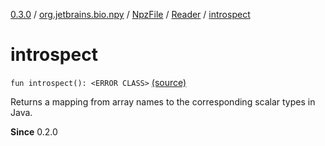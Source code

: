 [0.3.0](../../../index.md) / [org.jetbrains.bio.npy](../../index.md) / [NpzFile](../index.md) / [Reader](index.md) / [introspect](.)

# introspect

`fun introspect(): <ERROR CLASS>` [(source)](https://github.com/JetBrains-Research/npy/blob/0.3.0/src/main/kotlin/org/jetbrains/bio/npy/Npz.kt#L42)

Returns a mapping from array names to the corresponding
scalar types in Java.

**Since**
0.2.0

